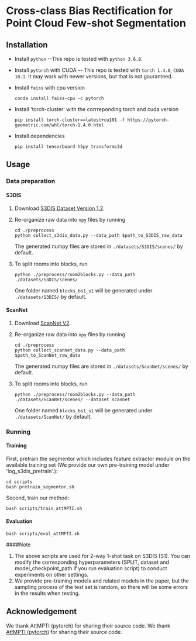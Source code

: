 # Cross-class Bias Rectification for Point Cloud Few-shot Segmentation

## Installation
- Install `python` --This repo is tested with `python 3.6.8`.
- Install `pytorch` with CUDA -- This repo is tested with `torch 1.4.0`, `CUDA 10.1`. 
It may work with newer versions, but that is not gauranteed.
- Install `faiss` with cpu version
   ```
   conda install faiss-cpu -c pytorch
   ```

- Install 'torch-cluster' with the corrreponding torch and cuda version
	```
	pip install torch-cluster==latest+cu101 -f https://pytorch-geometric.com/whl/torch-1.4.0.html
	```
- Install dependencies
    ```
    pip install tensorboard h5py transforms3d
    ```

## Usage
### Data preparation
#### S3DIS
1. Download [S3DIS Dataset Version 1.2](http://buildingparser.stanford.edu/dataset.html).
2. Re-organize raw data into `npy` files by running
   ```
   cd ./preprocess
   python collect_s3dis_data.py --data_path $path_to_S3DIS_raw_data
   ```
   The generated numpy files are stored in `./datasets/S3DIS/scenes/` by default.
3. To split rooms into blocks, run 

    ```python ./preprocess/room2blocks.py --data_path ./datasets/S3DIS/scenes/```
    
    One folder named `blocks_bs1_s1` will be generated under `./datasets/S3DIS/` by default. 
   
#### ScanNet
1. Download [ScanNet V2](http://www.scan-net.org/).
2. Re-organize raw data into `npy` files by running
	```
	cd ./preprocess
	python collect_scannet_data.py --data_path $path_to_ScanNet_raw_data
	```
   The generated numpy files are stored in `./datasets/ScanNet/scenes/` by default.
3. To split rooms into blocks, run 

    ```python ./preprocess/room2blocks.py --data_path ./datasets/ScanNet/scenes/ --dataset scannet```
    
    One folder named `blocks_bs1_s1` will be generated under `./datasets/ScanNet/` by default. 

### Running 
#### Training
First, pretrain the segmentor which includes feature extractor module on the available training set (We provide our own pre-training model under 'log_s3dis_pretrain'.):
    
    cd scripts
    bash pretrain_segmentor.sh

Second, train our method:
	
	bash scripts/train_attMPTI.sh


#### Evaluation
    
    bash scripts/eval_attMPTI.sh

####Note
1. The above scripts are used for 2-way 1-shot task on S3DIS (S1). You can modify the corresponding hyperparameters (SPLIT, dataset and model_checkpoint_path if you run evaluation script) to conduct experiments on other settings. 
2. We provide pre-training models and related models in the paper, but the sampling process of the test set is random, so there will be some errors in the results when testing.

## Acknowledgement
We thank AttMPTI (pytorch) for sharing their source code.
We thank [AttMPTI (pytorch)](https://github.com/Na-Z/attMPTI) for sharing their source code.